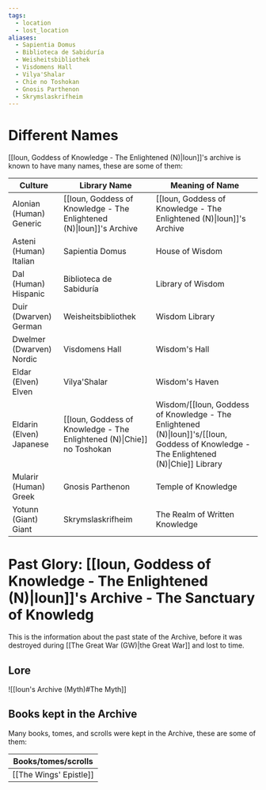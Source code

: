 ```yaml
---
tags:
  - location
  - lost_location
aliases:
  - Sapientia Domus
  - Biblioteca de Sabiduría
  - Weisheitsbibliothek    
  - Visdomens Hall         
  - Vilya'Shalar           
  - Chie no Toshokan       
  - Gnosis Parthenon       
  - Skrymslaskrifheim      
---
```

# Different Names
[[Ioun, Goddess of Knowledge - The Enlightened (N)|Ioun]]'s archive is known to have many names, these are some of them:

| Culture                  | Library Name                                                           | Meaning of Name                                                                                                                        |
| ------------------------ | ---------------------------------------------------------------------- | -------------------------------------------------------------------------------------------------------------------------------------- |
| Alonian (Human) Generic   | [[Ioun, Goddess of Knowledge - The Enlightened (N)\|Ioun]]'s Archive   | [[Ioun, Goddess of Knowledge - The Enlightened (N)\|Ioun]]'s Archive                                                                   |
| Asteni (Human) Italian   | Sapientia Domus                                                        | House of Wisdom                                                                                                                        |
| Dal (Human) Hispanic     | Biblioteca de Sabiduría                                                | Library of Wisdom                                                                                                                      |
| Duir (Dwarven) German    | Weisheitsbibliothek                                                    | Wisdom Library                                                                                                                         |
| Dwelmer (Dwarven) Nordic | Visdomens Hall                                                         | Wisdom's Hall                                                                                                                          |
| Eldar (Elven) Elven      | Vilya'Shalar                                                           | Wisdom's Haven                                                                                                                         |
| Eldarin (Elven) Japanese | [[Ioun, Goddess of Knowledge - The Enlightened (N)\|Chie]] no Toshokan | Wisdom/[[Ioun, Goddess of Knowledge - The Enlightened (N)\|Ioun]]'s/[[Ioun, Goddess of Knowledge - The Enlightened (N)\|Chie]] Library |
| Mularir (Human) Greek    | Gnosis Parthenon                                                       | Temple of Knowledge                                                                                                                    |
| Yotunn (Giant) Giant     | Skrymslaskrifheim                                                      | The Realm of Written Knowledge                                                                                                         |

# Past Glory: [[Ioun, Goddess of Knowledge - The Enlightened (N)|Ioun]]'s Archive - The Sanctuary of Knowledg

This is the information about the past state of the Archive, before it was destroyed during [[The Great War (GW)|the Great War]] and lost to time.

## Lore
![[Ioun's Archive (Myth)#The Myth]]

## Books kept in the Archive

Many books, tomes, and scrolls were kept in the Archive, these are some of them:

| Books/tomes/scrolls    |
| ---------------------- |
| [[The Wings' Epistle]] |